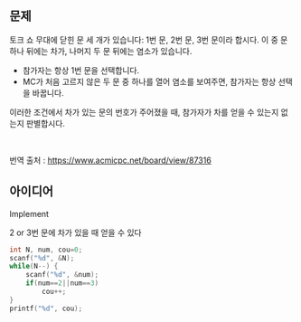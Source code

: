 ## 문제
토크 쇼 무대에 닫힌 문 세 개가 있습니다: 1번 문, 2번 문, 3번 문이라 합시다. 이 중 문 하나 뒤에는 차가, 나머지 두 문 뒤에는 염소가 있습니다.  

- 참가자는 항상 1번 문을 선택합니다.
- MC가 처음 고르지 않은 두 문 중 하나를 열어 염소를 보여주면, 참가자는 항상 선택을 바꿉니다.

이러한 조건에서 차가 있는 문의 번호가 주어졌을 때, 참가자가 차를 얻을 수 있는지 없는지 판별합시다.

<br/>

번역 출처 : https://www.acmicpc.net/board/view/87316

## 아이디어
Implement  

2 or 3번 문에 차가 있을 때 얻을 수 있다
```c
int N, num, cou=0;
scanf("%d", &N);
while(N--) {
	scanf("%d", &num);
	if(num==2||num==3)
		cou++;
}
printf("%d", cou);
```